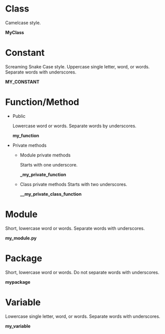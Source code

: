 # Class

Camelcase style.

**MyClass**

# Constant

Screaming Snake Case style.
Uppercase single letter, word, or words. Separate words with underscores.

**MY_CONSTANT**

# Function/Method

* Public

  Lowercase word or words. Separate words by underscores.

  **my_function**

* Private methods

  * Module private methods

    Starts with one underscore.

    **_my_private_function**

  * Class private methods
    Starts with two underscores.  

    **__my_private_class_function**

# Module

Short, lowercase word or words. Separate words with underscores.

**my_module.py**

# Package

Short, lowercase word or words. Do not separate words with underscores.

**mypackage**

# Variable

Lowercase single letter, word, or words. Separate words with underscores.

**my_variable**
